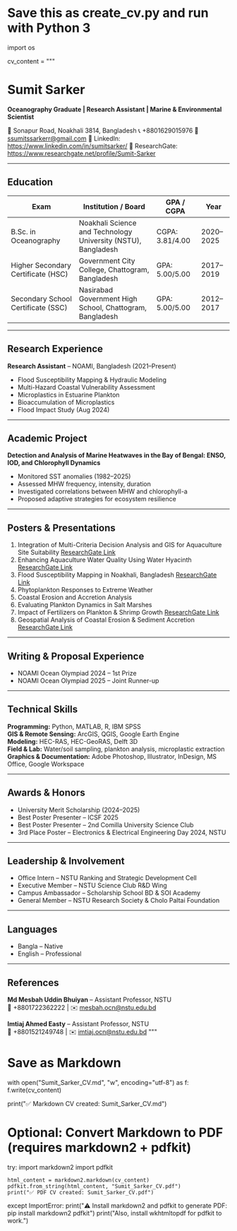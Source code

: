 # Save this as create_cv.py and run with Python 3

import os

cv_content = """
# Sumit Sarker
**Oceanography Graduate | Research Assistant | Marine & Environmental Scientist**

📍 Sonapur Road, Noakhali 3814, Bangladesh
📞 +8801629015976
📧 ssumitssarkerr@gmail.com
🔗 LinkedIn: https://www.linkedin.com/in/sumitsarker/
🔗 ResearchGate: https://www.researchgate.net/profile/Sumit-Sarker

---

## Education

| Exam | Institution / Board | GPA / CGPA | Year |
|------|-------------------|------------|------|
| B.Sc. in Oceanography | Noakhali Science and Technology University (NSTU), Bangladesh | CGPA: 3.81/4.00 | 2020–2025 |
| Higher Secondary Certificate (HSC) | Government City College, Chattogram, Bangladesh | GPA: 5.00/5.00 | 2017–2019 |
| Secondary School Certificate (SSC) | Nasirabad Government High School, Chattogram, Bangladesh | GPA: 5.00/5.00 | 2012–2017 |

---

## Research Experience
**Research Assistant** – NOAMI, Bangladesh (2021–Present)
- Flood Susceptibility Mapping & Hydraulic Modeling
- Multi-Hazard Coastal Vulnerability Assessment
- Microplastics in Estuarine Plankton
- Bioaccumulation of Microplastics
- Flood Impact Study (Aug 2024)

---

## Academic Project
**Detection and Analysis of Marine Heatwaves in the Bay of Bengal: ENSO, IOD, and Chlorophyll Dynamics**
- Monitored SST anomalies (1982–2025)
- Assessed MHW frequency, intensity, duration
- Investigated correlations between MHW and chlorophyll-a
- Proposed adaptive strategies for ecosystem resilience

---

## Posters & Presentations
1. Integration of Multi-Criteria Decision Analysis and GIS for Aquaculture Site Suitability
   [ResearchGate Link](https://www.researchgate.net/publication/396454659_Integration_of_Multi-Criteria_Decision_Analysis_MCDA_and_GIS_for_Aquaculture_Site_Suitability_in_Hatiya_Upazila_Noakhali_Bangladesh)
2. Enhancing Aquaculture Water Quality Using Water Hyacinth
   [ResearchGate Link](https://www.researchgate.net/publication/395932974_Enhancing_Aquaculture_Water_Quality_Using_Water_Hyacinth_in_Ponds)
3. Flood Susceptibility Mapping in Noakhali, Bangladesh
   [ResearchGate Link](https://www.researchgate.net/publication/395927596_Flood_Susceptibility_Mapping_in_Noakhali_Bangladesh_Using_GIS-Based_Multi-Criteria_Decision_Analysis_MCDA_and_the_Analytical_Hierarchy_Process_AHP)
4. Phytoplankton Responses to Extreme Weather
5. Coastal Erosion and Accretion Analysis
6. Evaluating Plankton Dynamics in Salt Marshes
7. Impact of Fertilizers on Plankton & Shrimp Growth
   [ResearchGate Link](https://www.researchgate.net/publication/395956733_Evaluating_the_Impact_of_Diverse_Fertilizers_on_Plankton_Abundance_and_Shrimp_Growth_Rates_in_Aquaculture)
8. Geospatial Analysis of Coastal Erosion & Sediment Accretion
   [ResearchGate Link](https://www.researchgate.net/publication/395959134_Geospatial_Analysis_of_Coastal_Erosion_and_Sediment_Accretion_in_Southern_Hatiya_Island_Bangladesh)

---

## Writing & Proposal Experience
- NOAMI Ocean Olympiad 2024 – 1st Prize
- NOAMI Ocean Olympiad 2025 – Joint Runner-up

---

## Technical Skills
**Programming:** Python, MATLAB, R, IBM SPSS  
**GIS & Remote Sensing:** ArcGIS, QGIS, Google Earth Engine  
**Modeling:** HEC-RAS, HEC-GeoRAS, Delft 3D  
**Field & Lab:** Water/soil sampling, plankton analysis, microplastic extraction  
**Graphics & Documentation:** Adobe Photoshop, Illustrator, InDesign, MS Office, Google Workspace

---

## Awards & Honors
- University Merit Scholarship (2024–2025)
- Best Poster Presenter – ICSF 2025
- Best Poster Presenter – 2nd Comilla University Science Club
- 3rd Place Poster – Electronics & Electrical Engineering Day 2024, NSTU

---

## Leadership & Involvement
- Office Intern – NSTU Ranking and Strategic Development Cell
- Executive Member – NSTU Science Club R&D Wing
- Campus Ambassador – Scholarship School BD & SOI Academy
- General Member – NSTU Research Society & Cholo Paltai Foundation

---

## Languages
- Bangla – Native  
- English – Professional

---

## References
**Md Mesbah Uddin Bhuiyan** – Assistant Professor, NSTU  
📱 +8801722362222 | ✉️ mesbah.ocn@nstu.edu.bd  

**Imtiaj Ahmed Easty** – Assistant Professor, NSTU  
📱 +8801521249748 | ✉️ imtiaj.ocn@nstu.edu.bd
"""

# Save as Markdown
with open("Sumit_Sarker_CV.md", "w", encoding="utf-8") as f:
    f.write(cv_content)

print("✅ Markdown CV created: Sumit_Sarker_CV.md")

# Optional: Convert Markdown to PDF (requires markdown2 + pdfkit)
try:
    import markdown2
    import pdfkit

    html_content = markdown2.markdown(cv_content)
    pdfkit.from_string(html_content, "Sumit_Sarker_CV.pdf")
    print("✅ PDF CV created: Sumit_Sarker_CV.pdf")
except ImportError:
    print("⚠️ Install markdown2 and pdfkit to generate PDF: pip install markdown2 pdfkit")
    print("Also, install wkhtmltopdf for pdfkit to work.")
